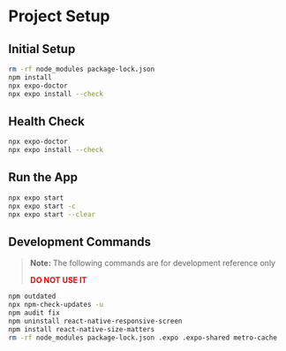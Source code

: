 # Project Setup

## Initial Setup

```bash
rm -rf node_modules package-lock.json
npm install
npx expo-doctor
npx expo install --check
```

## Health Check

```bash
npx expo-doctor
npx expo install --check
```

## Run the App

```bash
npx expo start
npx expo start -c
npx expo start --clear
```

## Development Commands

> **Note:** The following commands are for development reference only
> 
> <span style="color: red;">**DO NOT USE IT**</span>

```bash
npm outdated
npx npm-check-updates -u
npm audit fix
npm uninstall react-native-responsive-screen
npm install react-native-size-matters
rm -rf node_modules package-lock.json .expo .expo-shared metro-cache
```
